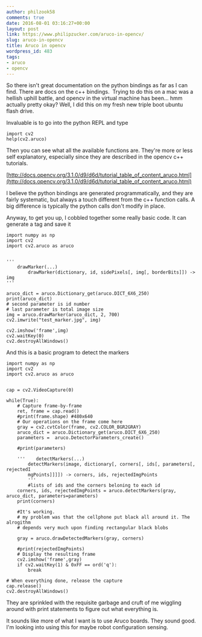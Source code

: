 ```yaml
---
author: philzook58
comments: true
date: 2016-08-01 03:16:27+00:00
layout: post
link: https://www.philipzucker.com/aruco-in-opencv/
slug: aruco-in-opencv
title: Aruco in opencv
wordpress_id: 483
tags:
- aruco
- opencv
---
```


So there isn't great documentation on the python bindings as far as I can find. There are docs on the c++ bindings.  Trying to do this on a mac was a hellish uphill battle, and opencv in the virtual machine has been... hmm actually pretty okay? Well, I did this on my fresh new triple boot ubuntu flash drive.

Invaluable is to go into the python REPL and type

    
    import cv2
    help(cv2.aruco)


Then you can see what all the available functions are. They're more or less self explanatory, especially since they are described in the opencv c++ tutorials.

[http://docs.opencv.org/3.1.0/d9/d6d/tutorial_table_of_content_aruco.html](http://docs.opencv.org/3.1.0/d9/d6d/tutorial_table_of_content_aruco.html)

I believe the python bindings are generated programmatically, and they are fairly systematic, but always a touch different from the c++ function calls. A big difference is typically the python calls don't modify in place.

Anyway, to get you up, I cobbled together some really basic code. It can generate a tag and save it

    
    import numpy as np
    import cv2
    import cv2.aruco as aruco
    
    
    '''
        drawMarker(...)
            drawMarker(dictionary, id, sidePixels[, img[, borderBits]]) -> img
    '''
    
    aruco_dict = aruco.Dictionary_get(aruco.DICT_6X6_250)
    print(aruco_dict)
    # second parameter is id number
    # last parameter is total image size
    img = aruco.drawMarker(aruco_dict, 2, 700)
    cv2.imwrite("test_marker.jpg", img)
    
    cv2.imshow('frame',img)
    cv2.waitKey(0)
    cv2.destroyAllWindows()
    


And this is a basic program to detect the markers

    
    import numpy as np
    import cv2
    import cv2.aruco as aruco
    
    
    cap = cv2.VideoCapture(0)
    
    while(True):
        # Capture frame-by-frame
        ret, frame = cap.read()
        #print(frame.shape) #480x640
        # Our operations on the frame come here
        gray = cv2.cvtColor(frame, cv2.COLOR_BGR2GRAY)
        aruco_dict = aruco.Dictionary_get(aruco.DICT_6X6_250)
        parameters =  aruco.DetectorParameters_create()
    
        #print(parameters)
    
        '''    detectMarkers(...)
            detectMarkers(image, dictionary[, corners[, ids[, parameters[, rejectedI
            mgPoints]]]]) -> corners, ids, rejectedImgPoints
            '''
            #lists of ids and the corners beloning to each id
        corners, ids, rejectedImgPoints = aruco.detectMarkers(gray, aruco_dict, parameters=parameters)
        print(corners)
    
        #It's working.
        # my problem was that the cellphone put black all around it. The alrogithm
        # depends very much upon finding rectangular black blobs
    
        gray = aruco.drawDetectedMarkers(gray, corners)
    
        #print(rejectedImgPoints)
        # Display the resulting frame
        cv2.imshow('frame',gray)
        if cv2.waitKey(1) & 0xFF == ord('q'):
            break
    
    # When everything done, release the capture
    cap.release()
    cv2.destroyAllWindows()
    


They are sprinkled with the requisite garbage and cruft of me wiggling around with print statements to figure out what everything is.

It sounds like more of what I want is to use Aruco boards. They sound good. I'm looking into using this for maybe robot configuration sensing.


